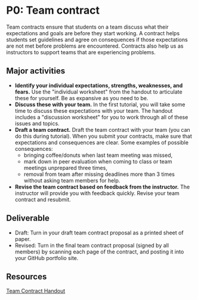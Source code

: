 # P0: Team contract

Team contracts ensure that students on a team discuss what their expectations and goals are before they start working. A contract helps students set guidelines and agree on consequences if those expectations are not met before problems are encountered. Contracts also help us as instructors to support teams that are experiencing problems.

## Major activities

- **Identify your individual expectations, strengths, weaknesses, and fears.** Use the "individual worksheet" from the handout to articulate these for yourself. Be as expansive as you need to be.
- **Discuss these with your team.** In the first tutorial, you will take some time to discuss these expectations with your team. The handout includes a "discussion worksheet" for you to work through all of these issues and topics.
- **Draft a team contract.** Draft the team contract with your team (you can do this during tutorial). When you submit your contracts, make sure that expectations and consequences are clear. Some examples of possible consequences:
	- bringing coffee/donuts when last team meeting was missed,
	- mark down in peer evaluation when coming to class or team meetings unprepared three times,
	- removal from team after missing deadlines more than 3 times without asking team members for help.
- **Revise the team contract based on feedback from the instructor.** The instructor will provide you with feedback quickly. Revise your team contract and resubmit.

## Deliverable
- Draft: Turn in your draft team contract proposal as a printed sheet of paper.
- Revised: Turn in the final team contract proposal (signed by all members) by scanning each page of the contract, and posting it into your GitHub portfolio site.

<!-- ## Grading sheet
This component is graded on completion. If it is unsatisfactory, it will be returned for revision.
 -->
## Resources
[Team Contract Handout](#!files/TeamContract-Handout.docx)